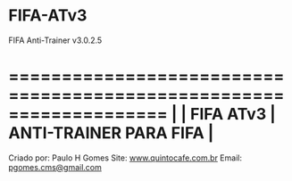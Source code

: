 # FIFA-ATv3
FIFA Anti-Trainer v3.0.2.5

===================================================================
|
|                             FIFA ATv3
|                        ANTI-TRAINER PARA FIFA
|
===================================================================

Criado por: Paulo H Gomes
Site: www.quintocafe.com.br
Email: pgomes.cms@gmail.com
